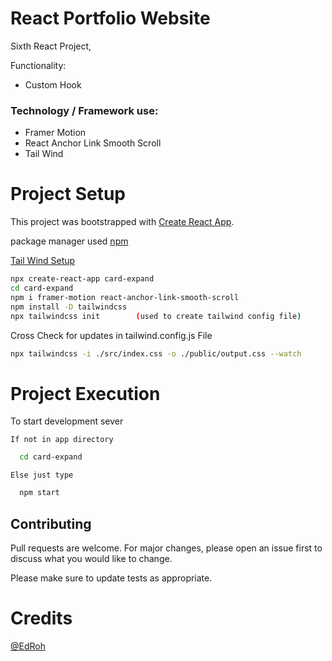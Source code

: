 # React Portfolio Website

Sixth React Project,

Functionality:

- Custom Hook

### Technology / Framework use:

- Framer Motion
- React Anchor Link Smooth Scroll
- Tail Wind

# Project Setup

This project was bootstrapped with [Create React App](https://github.com/facebook/create-react-app).

package manager used [npm](https://www.npmjs.com/)

[Tail Wind Setup](https://tailwindcss.com/docs/installation)

```bash
npx create-react-app card-expand
cd card-expand
npm i framer-motion react-anchor-link-smooth-scroll
npm install -D tailwindcss
npx tailwindcss init        (used to create tailwind config file)
```

Cross Check for updates in tailwind.config.js File

```bash
npx tailwindcss -i ./src/index.css -o ./public/output.css --watch
```

# Project Execution

To start development sever

`If not in app directory `

```bash
  cd card-expand
```

`Else just type`

```bash
  npm start
```

## Contributing

Pull requests are welcome. For major changes, please open an issue first
to discuss what you would like to change.

Please make sure to update tests as appropriate.

# Credits

[@EdRoh](https://www.youtube.com/watch?v=JSJ8ftr92Vw)
